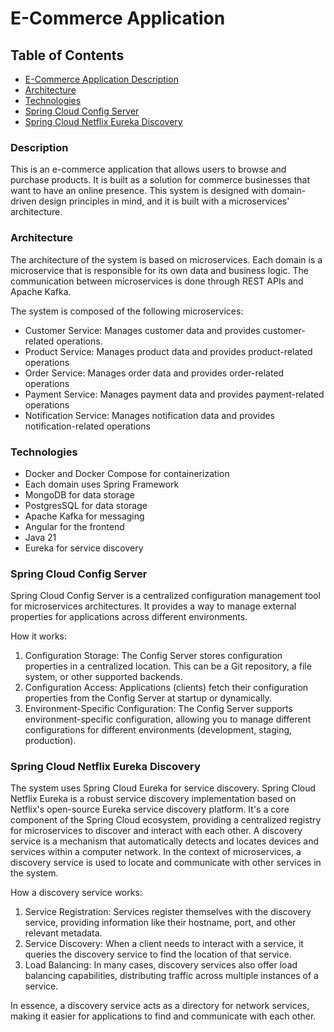 # E-Commerce Application

## Table of Contents

- [E-Commerce Application Description](#description)
- [Architecture](#architecture)
- [Technologies](#technologies)
- [Spring Cloud Config Server](#spring-cloud-config-server)
- [Spring Cloud Netflix Eureka Discovery](#spring-cloud-netflix-eureka-discovery)

### Description

This is an e-commerce application that allows users to browse and purchase products.
It is built as a solution for commerce businesses that want to have an online presence.
This system is designed with domain-driven design principles in mind,
and it is built with a microservices' architecture.

### Architecture

The architecture of the system is based on microservices.
Each domain is a microservice that is responsible for its own data and business logic.
The communication between microservices is done through REST APIs and Apache Kafka.

The system is composed of the following microservices:

- Customer Service: Manages customer data and provides customer-related operations.
- Product Service: Manages product data and provides product-related operations
- Order Service: Manages order data and provides order-related operations
- Payment Service: Manages payment data and provides payment-related operations
- Notification Service: Manages notification data and provides notification-related operations

### Technologies

- Docker and Docker Compose for containerization
- Each domain uses Spring Framework
- MongoDB for data storage
- PostgresSQL for data storage
- Apache Kafka for messaging
- Angular for the frontend
- Java 21
- Eureka for service discovery


### Spring Cloud Config Server

Spring Cloud Config Server is a centralized configuration management tool for microservices architectures. It provides a
way to manage external properties for applications across different environments.

How it works:

1. Configuration Storage: The Config Server stores configuration properties in a centralized location. This can be a Git
   repository, a file system, or other supported backends.
2. Configuration Access: Applications (clients) fetch their configuration properties from the Config Server at startup
   or dynamically.
3. Environment-Specific Configuration: The Config Server supports environment-specific configuration, allowing you to
   manage different configurations for different environments (development, staging, production).

### Spring Cloud Netflix Eureka Discovery

The system uses Spring Cloud Eureka for service discovery.
Spring Cloud Netflix Eureka is a robust service discovery implementation based on Netflix's open-source Eureka service
discovery platform.
It's a core component of the Spring Cloud ecosystem,
providing a centralized registry for microservices to discover and interact with each other.
A discovery service is a mechanism that automatically detects and locates devices and services within a computer
network.
In the context of microservices, a discovery service is used to locate and communicate with other services in the
system.

How a discovery service works:

1. Service Registration: Services register themselves with the discovery service, providing information like their
   hostname, port, and other relevant metadata.
2. Service Discovery: When a client needs to interact with a service, it queries the discovery service to find the
   location of that service.
3. Load Balancing: In many cases, discovery services also offer load balancing capabilities, distributing traffic across
   multiple instances of a service.

In essence, a discovery service acts as a directory for network services, making it easier for applications to find and
communicate with each other.
